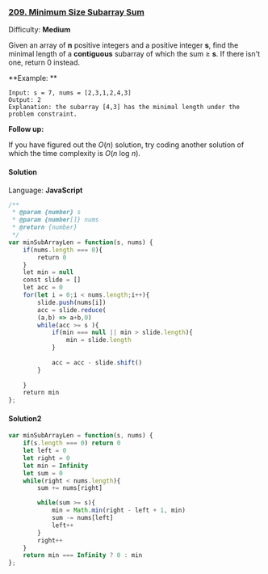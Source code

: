 ### [209\. Minimum Size Subarray Sum](https://leetcode.com/problems/minimum-size-subarray-sum/)

Difficulty: **Medium**


Given an array of **n** positive integers and a positive integer **s**, find the minimal length of a **contiguous** subarray of which the sum ≥ **s**. If there isn't one, return 0 instead.

**Example: **

```
Input: s = 7, nums = [2,3,1,2,4,3]
Output: 2
Explanation: the subarray [4,3] has the minimal length under the problem constraint.
```

**Follow up:**

If you have figured out the _O_(_n_) solution, try coding another solution of which the time complexity is _O_(_n_ log _n_). 


#### Solution

Language: **JavaScript**

```javascript
/**
 * @param {number} s
 * @param {number[]} nums
 * @return {number}
 */
var minSubArrayLen = function(s, nums) {
    if(nums.length === 0){
        return 0
    }
    let min = null
    const slide = []
    let acc = 0
    for(let i = 0;i < nums.length;i++){
        slide.push(nums[i])
        acc = slide.reduce(
        (a,b) => a+b,0)
        while(acc >= s ){
            if(min === null || min > slide.length){
                min = slide.length
            }
​
            acc = acc - slide.shift()
        }
​
    }
    return min
};
```

#### Solution2
```js
var minSubArrayLen = function(s, nums) {
    if(s.length === 0) return 0
    let left = 0
    let right = 0
    let min = Infinity
    let sum = 0
    while(right < nums.length){
        sum += nums[right]

        while(sum >= s){
            min = Math.min(right - left + 1, min)
            sum -= nums[left]
            left++
        }
        right++
    }
    return min === Infinity ? 0 : min
};
```
